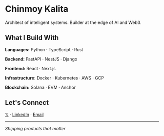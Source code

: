 # Chinmoy Kalita

Architect of intelligent systems. Builder at the edge of AI and Web3.

## What I Build With

**Languages:** Python · TypeScript · Rust

**Backend:** FastAPI · NestJS · Django

**Frontend:** React · Next.js

**Infrastructure:** Docker · Kubernetes · AWS · GCP

**Blockchain:** Solana · EVM · Anchor

## Let's Connect

[𝕏](https://x.com/cka_tech) · [LinkedIn](https://www.linkedin.com/in/chinmoy-kalita/) · [Email](mailto:chinmoykalita210@gmail.com)

---

*Shipping products that matter*
